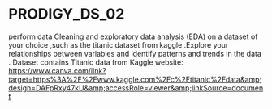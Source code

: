 # PRODIGY_DS_02
perform data Cleaning and exploratory data analysis (EDA) on a dataset of your choice ,such as the titanic dataset from kaggle .Explore your relationships between variables and identify patterns and trends in the data .
Dataset contains Titanic data from Kaggle website:
https://www.canva.com/link?target=https%3A%2F%2Fwww.kaggle.com%2Fc%2Ftitanic%2Fdata&amp;design=DAFpRxy47kU&amp;accessRole=viewer&amp;linkSource=document

